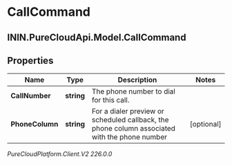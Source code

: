 # CallCommand

## ININ.PureCloudApi.Model.CallCommand

## Properties

|Name | Type | Description | Notes|
|------------ | ------------- | ------------- | -------------|
| **CallNumber** | **string** | The phone number to dial for this call. | |
| **PhoneColumn** | **string** | For a dialer preview or scheduled callback, the phone column associated with the phone number | [optional] |



_PureCloudPlatform.Client.V2 226.0.0_
